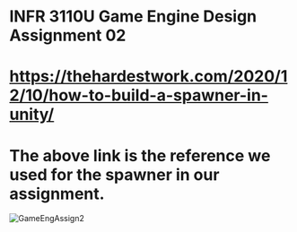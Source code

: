 # INFR 3110U Game Engine Design Assignment 02
 
# https://thehardestwork.com/2020/12/10/how-to-build-a-spawner-in-unity/
# The above link is the reference we used for the spawner in our assignment.

![GameEngAssign2](https://user-images.githubusercontent.com/56273694/138623241-48ebe36c-8e2b-41a1-85de-c4a5de15a405.png)
